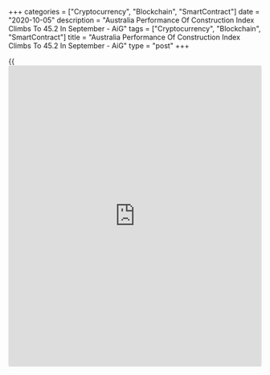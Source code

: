 +++
categories = ["Cryptocurrency", "Blockchain", "SmartContract"]
date = "2020-10-05"
description = "Australia Performance Of Construction Index Climbs To 45.2 In September - AiG"
tags = ["Cryptocurrency", "Blockchain", "SmartContract"]
title = "Australia Performance Of Construction Index Climbs To 45.2 In September - AiG"
type = "post"
+++

{{<iframe id="large-banner" src="https://www.bounty.group/#slide=9.0" width="100%" height="600" scrolling="no" style="border: 0px solid rgb(216, 221, 230); border-radius: 3px;">}}

The construction sector in Australia continued to contract in September,
albeit at a slower pace, the latest survey from the Australian Industry
Group showed on Tuesday with a seasonally adjusted Performance of
Construction Index score of 45.2.

That's up from 37.9 in August, although it remains beneath the boom-or-
bust line of 50 that separates expansion from contraction.

Employment in the construction industry fell by 22,400 people (1.8
percent) to 1.1 million workers in the six months to August 2020.

Across the states, the Australian PCI indicates that construction
activity is resuming at very different speeds following the COVID-19
disruptions in Q2. Conditions improved in September in all states except
Victoria.

For comments and feedback [contact](https://www.playgroundfx.com/contact/): editorial@rtt[news](https://www.letsplayfx.com/blog/forex-news-website/).com

[Economic News][1]

 **What parts of the world are seeing the best (and worst) economic
performances lately? Click[here][2] to check out our [Econ Scorecard][2]
and find out! See up-to-the-moment [ranking](https://www.playgroundfx.com/blog/crypto-exchange-ranking/)s for the best and worst
performers in [GDP][3], [unemployment rate][4], [inflation][5] and much
more.**

   1. www.rtt[news](https://www.letsplayfx.com/blog/forex-news-website/).com/Content/EconomicNews.aspx
   2. www.rtt[news](https://www.letsplayfx.com/blog/forex-news-website/).com/economic-scorecard/world-rank/PPI/highest-performance.aspx
   3. www.rtt[news](https://www.letsplayfx.com/blog/forex-news-website/).com/economic-scorecard/world-rank/GDP/highest-performance.aspx
   4. www.rtt[news](https://www.letsplayfx.com/blog/forex-news-website/).com/economic-scorecard/world-rank/unemployment-rate/lowest-performance.aspx
   5. www.rtt[news](https://www.letsplayfx.com/blog/forex-news-website/).com/economic-scorecard/world-rank/CPI/highest-performance.aspx